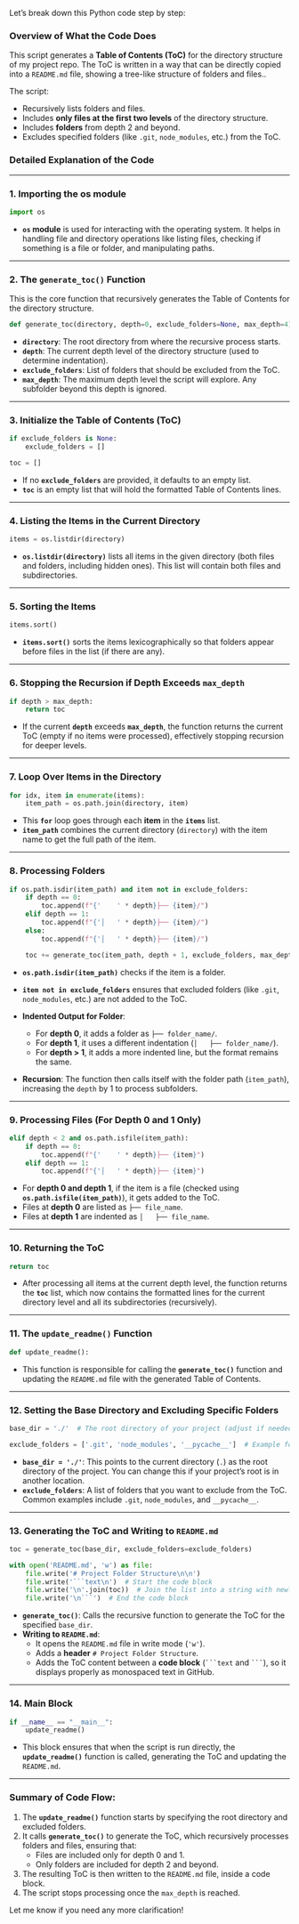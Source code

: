 Let’s break down this Python code step by step:

### **Overview of What the Code Does**

This script generates a **Table of Contents (ToC)** for the directory structure of my project repo. The ToC is written in a way that can be directly copied into a `README.md` file, showing a tree-like structure of folders and files..

The script:
- Recursively lists folders and files.
- Includes **only files at the first two levels** of the directory structure.
- Includes **folders** from depth 2 and beyond.
- Excludes specified folders (like `.git`, `node_modules`, etc.) from the ToC.

### **Detailed Explanation of the Code**

---

### **1. Importing the os module**

```python
import os
```

- **`os` module** is used for interacting with the operating system. It helps in handling file and directory operations like listing files, checking if something is a file or folder, and manipulating paths.

---

### **2. The `generate_toc()` Function**

This is the core function that recursively generates the Table of Contents for the directory structure.

```python
def generate_toc(directory, depth=0, exclude_folders=None, max_depth=4):
```

- **`directory`**: The root directory from where the recursive process starts.
- **`depth`**: The current depth level of the directory structure (used to determine indentation).
- **`exclude_folders`**: List of folders that should be excluded from the ToC.
- **`max_depth`**: The maximum depth level the script will explore. Any subfolder beyond this depth is ignored.

---

### **3. Initialize the Table of Contents (ToC)**

```python
if exclude_folders is None:
    exclude_folders = []

toc = []
```

- If no **`exclude_folders`** are provided, it defaults to an empty list.
- **`toc`** is an empty list that will hold the formatted Table of Contents lines.

---

### **4. Listing the Items in the Current Directory**

```python
items = os.listdir(directory)
```

- **`os.listdir(directory)`** lists all items in the given directory (both files and folders, including hidden ones). This list will contain both files and subdirectories.

---

### **5. Sorting the Items**

```python
items.sort()
```

- **`items.sort()`** sorts the items lexicographically so that folders appear before files in the list (if there are any).

---

### **6. Stopping the Recursion if Depth Exceeds `max_depth`**

```python
if depth > max_depth:
    return toc
```

- If the current **`depth`** exceeds **`max_depth`**, the function returns the current ToC (empty if no items were processed), effectively stopping recursion for deeper levels.

---

### **7. Loop Over Items in the Directory**

```python
for idx, item in enumerate(items):
    item_path = os.path.join(directory, item)
```

- This **`for`** loop goes through each **item** in the **`items`** list.
- **`item_path`** combines the current directory (`directory`) with the item name to get the full path of the item.

---

### **8. Processing Folders**

```python
if os.path.isdir(item_path) and item not in exclude_folders:
    if depth == 0:
        toc.append(f"{'    ' * depth}├── {item}/")
    elif depth == 1:
        toc.append(f"{'│   ' * depth}├── {item}/")
    else:
        toc.append(f"{'│   ' * depth}├── {item}/")

    toc += generate_toc(item_path, depth + 1, exclude_folders, max_depth)
```

- **`os.path.isdir(item_path)`** checks if the item is a folder.
- **`item not in exclude_folders`** ensures that excluded folders (like `.git`, `node_modules`, etc.) are not added to the ToC.
- **Indented Output for Folder**: 
    - For **depth 0**, it adds a folder as `├── folder_name/`.
    - For **depth 1**, it uses a different indentation (`│   ├── folder_name/`).
    - For **depth > 1**, it adds a more indented line, but the format remains the same.

- **Recursion**: The function then calls itself with the folder path (`item_path`), increasing the `depth` by 1 to process subfolders.

---

### **9. Processing Files (For Depth 0 and 1 Only)**

```python
elif depth < 2 and os.path.isfile(item_path):
    if depth == 0:
        toc.append(f"{'    ' * depth}├── {item}")
    elif depth == 1:
        toc.append(f"{'│   ' * depth}├── {item}")
```

- For **depth 0 and depth 1**, if the item is a file (checked using **`os.path.isfile(item_path)`**), it gets added to the ToC.
- Files at **depth 0** are listed as `├── file_name`.
- Files at **depth 1** are indented as `│   ├── file_name`.

---

### **10. Returning the ToC**

```python
return toc
```

- After processing all items at the current depth level, the function returns the **`toc`** list, which now contains the formatted lines for the current directory level and all its subdirectories (recursively).

---

### **11. The `update_readme()` Function**

```python
def update_readme():
```

- This function is responsible for calling the **`generate_toc()`** function and updating the `README.md` file with the generated Table of Contents.

---

### **12. Setting the Base Directory and Excluding Specific Folders**

```python
base_dir = './'  # The root directory of your project (adjust if needed)

exclude_folders = ['.git', 'node_modules', '__pycache__']  # Example folders to exclude
```

- **`base_dir = './'`**: This points to the current directory (`.`) as the root directory of the project. You can change this if your project’s root is in another location.
- **`exclude_folders`**: A list of folders that you want to exclude from the ToC. Common examples include `.git`, `node_modules`, and `__pycache__`.

---

### **13. Generating the ToC and Writing to `README.md`**

```python
toc = generate_toc(base_dir, exclude_folders=exclude_folders)

with open('README.md', 'w') as file:
    file.write('# Project Folder Structure\n\n')
    file.write('```text\n')  # Start the code block
    file.write('\n'.join(toc))  # Join the list into a string with newlines for each item
    file.write('\n```')  # End the code block
```

- **`generate_toc()`**: Calls the recursive function to generate the ToC for the specified `base_dir`.
- **Writing to `README.md`**:
    - It opens the `README.md` file in write mode (`'w'`).
    - Adds a **header** `# Project Folder Structure`.
    - Adds the ToC content between a **code block** (` ```text ` and ` ``` `), so it displays properly as monospaced text in GitHub.

---

### **14. Main Block**

```python
if __name__ == "__main__":
    update_readme()
```

- This block ensures that when the script is run directly, the **`update_readme()`** function is called, generating the ToC and updating the `README.md`.

---

### **Summary of Code Flow:**

1. The **`update_readme()`** function starts by specifying the root directory and excluded folders.
2. It calls **`generate_toc()`** to generate the ToC, which recursively processes folders and files, ensuring that:
   - Files are included only for depth 0 and 1.
   - Only folders are included for depth 2 and beyond.
3. The resulting ToC is then written to the `README.md` file, inside a code block.
4. The script stops processing once the `max_depth` is reached.

Let me know if you need any more clarification!